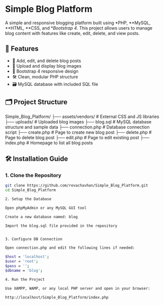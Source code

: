 # Simple Blog Platform

A simple and responsive blogging platform built using *PHP, **MySQL, **HTML, **CSS, and **Bootstrap 4*. This project allows users to manage blog content with features like create, edit, delete, and view posts.

## 🚀 Features

- 📝 Add, edit, and delete blog posts
- 📂 Upload and display blog images
- 🧩 Bootstrap 4 responsive design
- 🛠 Clean, modular PHP structure
- 🗃 MySQL database with included SQL file

## 🗂 Project Structure

Simple_Blog_Platform/
                      ├── assets/vendors/        # External CSS and JS libraries
                      ├── uploads/               # Uploaded blog images
                      ├── blog.sql               # MySQL database structure and sample data
                      ├── connection.php         # Database connection script
                      ├── create.php             # Page to create new blog post
                      ├── delete.php             # Page to delete blog post
                      ├── edit.php               # Page to edit existing post
                      ├── index.php              # Homepage to list all blog posts

## 🛠 Installation Guide

### 1. Clone the Repository

```bash
git clone https://github.com/revachavhan/Simple_Blog_Platform.git
cd Simple_Blog_Platform

2. Setup the Database

Open phpMyAdmin or any MySQL GUI tool

Create a new database named: blog

Import the blog.sql file provided in the repository


3. Configure DB Connection

Open connection.php and edit the following lines if needed:

$host = 'localhost';
$user = 'root';
$pass = '';
$dbname = 'blog';

4. Run the Project

Use XAMPP, WAMP, or any local PHP server and open in your browser:

http://localhost/Simple_Blog_Platform/index.php
